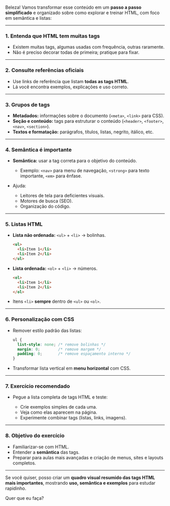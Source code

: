 Beleza! Vamos transformar esse conteúdo em um **passo a passo simplificado** e organizado sobre como explorar e treinar HTML, com foco em semântica e listas:

---

### **1. Entenda que HTML tem muitas tags**

* Existem muitas tags, algumas usadas com frequência, outras raramente.
* Não é preciso decorar todas de primeira; pratique para fixar.

---

### **2. Consulte referências oficiais**

* Use links de referência que listam **todas as tags HTML**.
* Lá você encontra exemplos, explicações e uso correto.

---

### **3. Grupos de tags**

* **Metadados:** informações sobre o documento (`<meta>`, `<link>` para CSS).
* **Seção e conteúdo:** tags para estruturar o conteúdo (`<header>`, `<footer>`, `<nav>`, `<section>`).
* **Textos e formatação:** parágrafos, títulos, listas, negrito, itálico, etc.

---

### **4. Semântica é importante**

* **Semântica:** usar a tag correta para o objetivo do conteúdo.

  * Exemplo: `<nav>` para menu de navegação, `<strong>` para texto importante, `<em>` para ênfase.
* Ajuda:

  * Leitores de tela para deficientes visuais.
  * Motores de busca (SEO).
  * Organização do código.

---

### **5. Listas HTML**

* **Lista não ordenada:** `<ul>` + `<li>` → bolinhas.

  ```html
  <ul>
    <li>Item 1</li>
    <li>Item 2</li>
  </ul>
  ```
* **Lista ordenada:** `<ol>` + `<li>` → números.

  ```html
  <ol>
    <li>Item 1</li>
    <li>Item 2</li>
  </ol>
  ```
* Itens `<li>` **sempre** dentro de `<ul>` ou `<ol>`.

---

### **6. Personalização com CSS**

* Remover estilo padrão das listas:

  ```css
  ul {
    list-style: none; /* remove bolinhas */
    margin: 0;        /* remove margem */
    padding: 0;       /* remove espaçamento interno */
  }
  ```
* Transformar lista vertical em **menu horizontal** com CSS.

---

### **7. Exercício recomendado**

* Pegue a lista completa de tags HTML e teste:

  * Crie exemplos simples de cada uma.
  * Veja como elas aparecem na página.
  * Experimente combinar tags (listas, links, imagens).

---

### **8. Objetivo do exercício**

* Familiarizar-se com HTML.
* Entender a **semântica** das tags.
* Preparar para aulas mais avançadas e criação de menus, sites e layouts completos.

---

Se você quiser, posso criar um **quadro visual resumido das tags HTML mais importantes**, mostrando **uso, semântica e exemplos** para estudar rapidinho.

Quer que eu faça?
